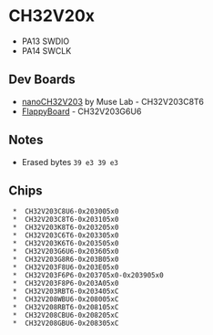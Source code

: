 # CH32V20x

- PA13 SWDIO
- PA14 SWCLK

## Dev Boards

- [nanoCH32V203] by Muse Lab - CH32V203C8T6
- [FlappyBoard] - CH32V203G6U6

[nanoCH32V203]: https://github.com/wuxx/nanoCH32V203
[FlappyBoard]: https://github.com/metro94/FlappyBoard

## Notes

- Erased bytes `39 e3 39 e3`

## Chips

```
 *	CH32V203C8U6-0x203005x0
 * 	CH32V203C8T6-0x203105x0
 *  CH32V203K8T6-0x203205x0
 *  CH32V203C6T6-0x203305x0
 *  CH32V203K6T6-0x203505x0
 *  CH32V203G6U6-0x203605x0
 *  CH32V203G8R6-0x203B05x0
 *  CH32V203F8U6-0x203E05x0
 *  CH32V203F6P6-0x203705x0-0x203905x0
 *  CH32V203F8P6-0x203A05x0
 *  CH32V203RBT6-0x203405xC
 *  CH32V208WBU6-0x208005xC
 *  CH32V208RBT6-0x208105xC
 *  CH32V208CBU6-0x208205xC
 *  CH32V208GBU6-0x208305xC
 ```
